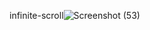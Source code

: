 infinite-scroll![Screenshot (53)](https://user-images.githubusercontent.com/68701225/190867684-6152a16a-694a-4ac2-97db-4604a19a7273.png)
